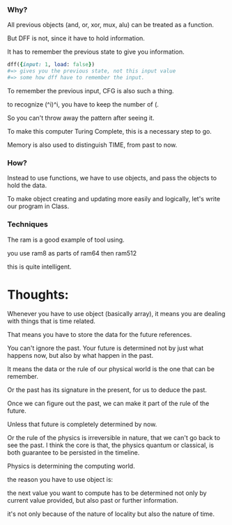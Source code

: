 ### Why?

All previous objects (and, or, xor, mux, alu) can be treated as a function.

But DFF is not, since it have to hold information.

It has to remember the previous state to give you information.

```ruby
dff({input: 1, load: false})
#=> gives you the previous state, not this input value
#=> some how dff have to remember the input.
```

To remember the previous input, CFG is also such a thing.

to recognize (^i)^i, you have to keep the number of (.

So you can't throw away the pattern after seeing it.

To make this computer Turing Complete, this is a necessary step to go.

Memory is also used to distinguish TIME, from past to now.

### How?

Instead to use functions, we have to use objects, and pass the objects to hold the data.

To make object creating and updating more easily and logically, let's write our program in Class.

### Techniques

The ram is a good example of tool using.

you use ram8 as parts of ram64 then ram512

this is quite intelligent.

# Thoughts:

Whenever you have to use object (basically array), it means you are dealing with things that is time related.

That means you have to store the data for the future references.

You can't ignore the past. Your future is determined not by just what happens now, but also by what happen in the past.

It means the data or the rule of our physical world is the one that can be remember.

Or the past has its signature in the present, for us to deduce the past.

Once we can figure out the past, we can make it part of the rule of the future.

Unless that future is completely determined by now.

Or the rule of the physics is irreversible in nature, that we can't go back to see the past. I think the core is that, the physics quantum or classical, is both guarantee to be persisted in the timeline.

Physics is determining the computing world.

the reason you have to use object is:

the next value you want to compute has to be determined not only by current value provided, but also past or further information.

it's not only because of the nature of locality but also the nature of time.
